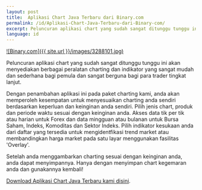 ```yaml
---
layout: post
title:  Aplikasi Chart Java Terbaru dari Binary.com
permalink: /id/Aplikasi-Chart-Java-Terbaru-dari-Binary-com/
excerpt: Peluncuran aplikasi chart yang sudah sangat ditunggu tunggu ini akan menyediakan berbagai peralatan charting dan indikator yang sangat mudah dan sederhana bagi pemula dan sangat berguna bagi para trader tingkat lanjut.
language: id
---
```


[![Binary.com]({{ site.url }}/images/3288101.jpg)](https://www.binary.com/)

Peluncuran aplikasi chart yang sudah sangat ditunggu tunggu ini akan menyediakan berbagai peralatan charting dan indikator yang sangat mudah dan sederhana bagi pemula dan sangat berguna bagi para trader tingkat lanjut.

Dengan penambahan aplikasi ini pada paket charting kami, anda akan memperoleh kesempatan untuk menyesuaikan charting anda sendiri berdasarkan keperluan dan keinginan anda sendiri. Pilih jenis chart, produk dan periode waktu sesuai dengan keinginan anda. Akses data tik per tik atau harian untuk Forex dan data mingguan atau bulanan untuk Bursa Saham, Indeks, Komoditas dan Sektor Indeks. Pilih indikator kesukaan anda dari daftar yang tersedia untuk mengidentfikasi trend market atau membandingkan harga market pada satu layar menggunakan fasilitas 'Overlay'.

Setelah anda menggambarkan charting sesuai dengan keinginan anda, anda dapat menyimpannya. Hanya dengan menyimpan chart kegemaran anda dan gunakannya kembali!

[Download Aplikasi Chart Java Terbaru kami disini](https://www.binary.com/).
